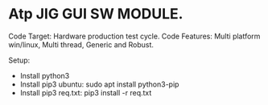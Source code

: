 # Atp JIG GUI SW MODULE.
Code Target:   Hardware production test cycle.
Code Features: Multi platform win/linux, Multi thread, Generic and Robust.

Setup:
- Install python3
- Install pip3 ubuntu:   sudo apt install python3-pip
- Install pip3 req.txt:  pip3 install -r req.txt  
